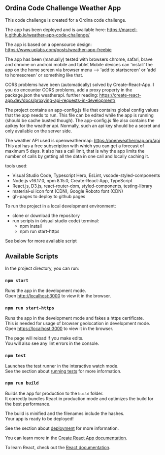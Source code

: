 ## Ordina Code Challenge Weather App

This code challenge is created for a Ordina code challenge.

The app has been deployed and is available here: https://marcel-k.github.io/weather-app-code-challenge/

The app is based on a opensource design: https://www.uplabs.com/posts/weather-app-freebie

The app has been (manually) tested with browsers chrome, safari, brave and chrome on android mobile and tablet
Mobile devices can 'install' the app on the home screen via browser menu --> 'add to startscreen' or 'add to homescreen' or something like that.

CORS problems have been (automatically) solved by Create-React-App.
I you do encounter CORS problems, add a proxy property in the package.json the weatherapi.
further reading: https://create-react-app.dev/docs/proxying-api-requests-in-development/ 

The project contains an app-config.js file that contains global config values that the app needs
to run. This file can be edited while the app is running (should be cache busted though).
The app-config.js file also contains the apikey for the weather api. Normally, such an api key should be a secret
and only available on the server side.

The weather API used is openweathermap: https://openweathermap.org/api
This api has a free subscription with which you can get a forecast of maximum 5 days.
It also has a call limit, that is why the app limits the number of calls by getting all the data in one call and
locally caching it.


tools used:
- Visual Studio Code, Typescript Hero, EsLint, vscode-styled-components
- Node.js v16.17.0, npm 8.15.0, Create-React-App, TypeScript
- React.js, D3.js, react-router-dom, styled-components, testing-library
- material-ui icon font (CDN), Google Roboto font (CDN)
- gh-pages to deploy to github pages


To run the project in a local development environment:
- clone or download the repository
- run scripts in (visual studio code) terminal:
  - npm install
  - npm run start-https

See below for more available script

## Available Scripts

In the project directory, you can run:

### `npm start`

Runs the app in the development mode.\
Open [http://localhost:3000](http://localhost:3000) to view it in the browser.

### `npm run start-https`

Runs the app in the development mode and fakes a https certificate.\
This is needed for usage of browser geolocation in development mode.
Open [https://localhost:3000](https://localhost:3000) to view it in the browser.

The page will reload if you make edits.\
You will also see any lint errors in the console.

### `npm test`

Launches the test runner in the interactive watch mode.\
See the section about [running tests](https://facebook.github.io/create-react-app/docs/running-tests) for more information.

### `npm run build`

Builds the app for production to the `build` folder.\
It correctly bundles React in production mode and optimizes the build for the best performance.

The build is minified and the filenames include the hashes.\
Your app is ready to be deployed!

See the section about [deployment](https://facebook.github.io/create-react-app/docs/deployment) for more information.


You can learn more in the [Create React App documentation](https://facebook.github.io/create-react-app/docs/getting-started).

To learn React, check out the [React documentation](https://reactjs.org/).
